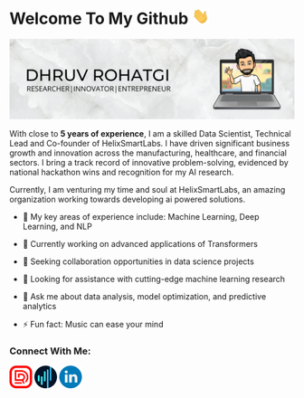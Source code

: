 # Welcome To My Github <img src="https://github.com/dhruv53/dhruv53/blob/main/wave.gif" width="30px"/>
<img src="https://github.com/dhruv53/dhruv53/blob/main/banner.png"/>



With close to **5 years of experience**, I am a skilled Data Scientist, Technical Lead and Co-founder of HelixSmartLabs. I have driven significant business growth and innovation across the manufacturing, healthcare, and financial sectors. I bring a track record of innovative problem-solving, evidenced by national hackathon wins and recognition for my AI research.

Currently, I am venturing my time and soul at HelixSmartLabs, an amazing organization working towards developing ai powered solutions.

- 🔭 My key areas of experience include: Machine Learning, Deep Learning, and NLP<br/>

- 🌱 Currently working on advanced applications of Transformers
- 👯 Seeking collaboration opportunities in data science projects
- 🤔 Looking for assistance with cutting-edge machine learning research
- 💬 Ask me about data analysis, model optimization, and predictive analytics
- ⚡ Fun fact: Music can ease your mind


### Connect With Me:<br/>
<a href="http://www.dhruvrohatgi.com/"><img src="https://github.com/dhruv53/dhruv53/blob/main/logoRed.png" width=40/></a>
<a href="http://www.helixsmartlabs.in/"><img src="https://github.com/dhruv53/dhruv53/blob/main/helix_circle.png" width=40/></a>
<a href="https://www.linkedin.com/in/dhruv-rohatgi-400251140/"><img src="https://github.com/dhruv53/dhruv53/blob/main/linkedin.png" width=40/></a>
